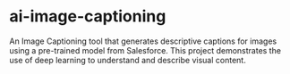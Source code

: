 # ai-image-captioning
An Image Captioning tool that generates descriptive captions for images using a pre-trained model from Salesforce. This project demonstrates the use of deep learning to understand and describe visual content.
